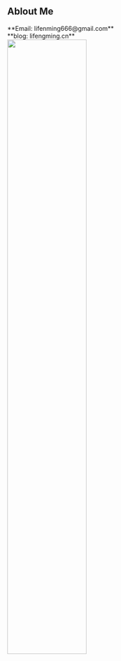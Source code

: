 <h2>Ablout Me</h2>
**Email: lifenming666@gmail.com** </br>
**blog: lifengming.cn**
</br>
 <img src="https://rishavanand.github.io/static/images/greetings.gif" align="center" style="width: 60%" />
</br>


